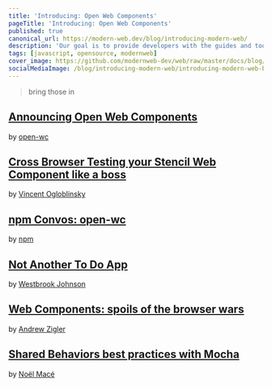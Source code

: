 ```yaml
---
title: 'Introducing: Open Web Components'
pageTitle: 'Introducing: Open Web Components'
published: true
canonical_url: https://modern-web.dev/blog/introducing-modern-web/
description: 'Our goal is to provide developers with the guides and tools they need to build for the modern web. We aim to work closely with the browser, and avoid complex abstractions'
tags: [javascript, opensource, modernweb]
cover_image: https://github.com/modernweb-dev/web/raw/master/docs/blog/introducing-modern-web/introducing-modern-web-blog-header.jpg
socialMediaImage: /blog/introducing-modern-web/introducing-modern-web-blog-social-media-image.jpg
---
```


> bring those in

## [Announcing Open Web Components](https://dev.to/thepassle/announcing-open-web-components-5h7)

by [open-wc](https://github.com/open-wc)

## [Cross Browser Testing your Stencil Web Component like a boss](https://medium.com/vincent-ogloblinsky/cross-browser-testing-your-stencil-web-component-like-a-boss-93c1b154bfd9)

by [Vincent Ogloblinsky](https://github.com/vogloblinsky)

## [npm Convos: open-wc](https://blog.npmjs.org/post/182917093835/npm-convos-open-wc?utm_campaign=newsletter20190228&utm_source=newsletter_mailer&utm_medium=email&utm_source=npm+Weekly&utm_campaign=72f3f1c998-npm_weekly_186_2019_02_26_08_58&utm_medium=email&utm_term=0_e17fe5d778-72f3f1c998-303236901)

by [npm](https://npmjs.com)

## [Not Another To Do App](https://medium.com/@westbrook/not-another-to-do-app-169c14bb7ef9)

by [Westbrook Johnson](https://github.com/westbrook)

## [Web Components: spoils of the browser wars](https://www.andrewzigler.com/blog/2019/02/28/web-components-spoils-of-the-browser-wars/)

by [Andrew Zigler](https://github.com/azigler)

## [Shared Behaviors best practices with Mocha](https://dev.to/open-wc/shared-behaviors-best-practices-with-mocha-519d)

by [Noël Macé](https://github.com/noelmace)
